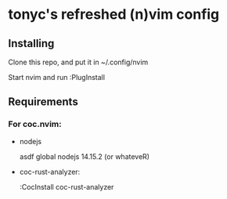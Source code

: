 # tonyc's refreshed (n)vim config

## Installing

Clone this repo, and put it in ~/.config/nvim

Start nvim and run :PlugInstall

## Requirements

### For coc.nvim:

* nodejs

	asdf global nodejs 14.15.2 (or whateveR)

* coc-rust-analyzer:

	:CocInstall coc-rust-analyzer

